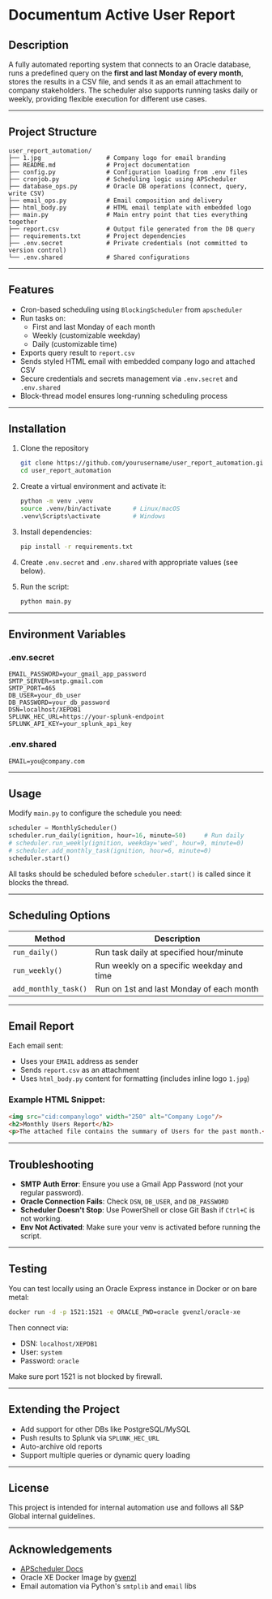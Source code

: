 # Documentum Active User Report

## Description

A fully automated reporting system that connects to an Oracle database, runs a predefined query on the **first and last Monday of every month**, stores the results in a CSV file, and sends it as an email attachment to company stakeholders. The scheduler also supports running tasks daily or weekly, providing flexible execution for different use cases.

---

## Project Structure

```
user_report_automation/
├── 1.jpg                  # Company logo for email branding
├── README.md              # Project documentation
├── config.py              # Configuration loading from .env files
├── cronjob.py             # Scheduling logic using APScheduler
├── database_ops.py        # Oracle DB operations (connect, query, write CSV)
├── email_ops.py           # Email composition and delivery
├── html_body.py           # HTML email template with embedded logo
├── main.py                # Main entry point that ties everything together
├── report.csv             # Output file generated from the DB query
├── requirements.txt       # Project dependencies
├── .env.secret            # Private credentials (not committed to version control)
└── .env.shared            # Shared configurations
```

---

## Features

- Cron-based scheduling using `BlockingScheduler` from `apscheduler`
- Run tasks on:
  - First and last Monday of each month
  - Weekly (customizable weekday)
  - Daily (customizable time)
- Exports query result to `report.csv`
- Sends styled HTML email with embedded company logo and attached CSV
- Secure credentials and secrets management via `.env.secret` and `.env.shared`
- Block-thread model ensures long-running scheduling process

---

## Installation

1. Clone the repository

   ```bash
   git clone https://github.com/yourusername/user_report_automation.git
   cd user_report_automation
   ```

2. Create a virtual environment and activate it:

   ```bash
   python -m venv .venv
   source .venv/bin/activate      # Linux/macOS
   .venv\Scripts\activate         # Windows
   ```

3. Install dependencies:

   ```bash
   pip install -r requirements.txt
   ```

4. Create `.env.secret` and `.env.shared` with appropriate values (see below).

5. Run the script:

   ```bash
   python main.py
   ```

---

## Environment Variables

### .env.secret

```
EMAIL_PASSWORD=your_gmail_app_password
SMTP_SERVER=smtp.gmail.com
SMTP_PORT=465
DB_USER=your_db_user
DB_PASSWORD=your_db_password
DSN=localhost/XEPDB1
SPLUNK_HEC_URL=https://your-splunk-endpoint
SPLUNK_API_KEY=your_splunk_api_key
```

### .env.shared

```
EMAIL=you@company.com
```

---

## Usage

Modify `main.py` to configure the schedule you need:

```python
scheduler = MonthlyScheduler()
scheduler.run_daily(ignition, hour=16, minute=50)     # Run daily
# scheduler.run_weekly(ignition, weekday='wed', hour=9, minute=0)
# scheduler.add_monthly_task(ignition, hour=6, minute=0)
scheduler.start()
```

All tasks should be scheduled before `scheduler.start()` is called since it blocks the thread.

---

## Scheduling Options

| Method               | Description                               |
| -------------------- | ----------------------------------------- |
| `run_daily()`        | Run task daily at specified hour/minute   |
| `run_weekly()`       | Run weekly on a specific weekday and time |
| `add_monthly_task()` | Run on 1st and last Monday of each month  |

---

## Email Report

Each email sent:

- Uses your `EMAIL` address as sender
- Sends `report.csv` as an attachment
- Uses `html_body.py` content for formatting (includes inline logo `1.jpg`)

### Example HTML Snippet:

```html
<img src="cid:companylogo" width="250" alt="Company Logo"/>
<h2>Monthly Users Report</h2>
<p>The attached file contains the summary of Users for the past month.</p>
```

---

## Troubleshooting

- **SMTP Auth Error**: Ensure you use a Gmail App Password (not your regular password).
- **Oracle Connection Fails**: Check `DSN`, `DB_USER`, and `DB_PASSWORD`
- **Scheduler Doesn't Stop**: Use PowerShell or close Git Bash if `Ctrl+C` is not working.
- **Env Not Activated**: Make sure your venv is activated before running the script.

---

## Testing

You can test locally using an Oracle Express instance in Docker or on bare metal:

```bash
docker run -d -p 1521:1521 -e ORACLE_PWD=oracle gvenzl/oracle-xe
```

Then connect via:

- DSN: `localhost/XEPDB1`
- User: `system`
- Password: `oracle`

Make sure port 1521 is not blocked by firewall.

---

## Extending the Project

- Add support for other DBs like PostgreSQL/MySQL
- Push results to Splunk via `SPLUNK_HEC_URL`
- Auto-archive old reports
- Support multiple queries or dynamic query loading

---

## License

This project is intended for internal automation use and follows all S&P Global internal guidelines.

---

## Acknowledgements

- [APScheduler Docs](https://apscheduler.readthedocs.io/)
- Oracle XE Docker Image by [gvenzl](https://github.com/gvenzl)
- Email automation via Python's `smtplib` and `email` libs